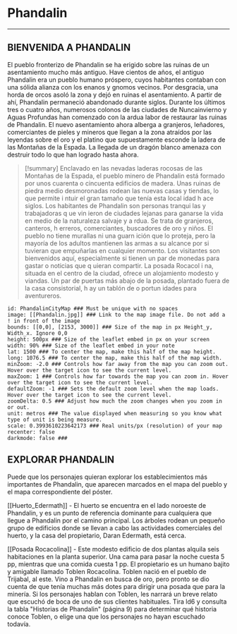 # Phandalin

---

## BIENVENIDA A PHANDALIN

El pueblo fronterizo de Phandalin se ha erigido sobre las ruinas de un asentamiento mucho más antiguo. Have cientos de años, el antiguo Phandalin era un pueblo humano próspero, cuyos habitantes contaban con una sólida alianza con los enanos y gnomos vecinos. Por desgracia, una horda de orcos asoló la zona y dejó en ruinas el asentamiento. A partir de ahí, Phandalin permaneció abandonado durante siglos. Durante los últimos tres o cuatro años, numerosos colonos de las ciudades de Nuncainvierno y Aguas Profundas han comenzado con la ardua labor de restaurar las ruinas de Phandalin. El nuevo asentamiento ahora alberga a granjeros, leñadores, comerciantes de pieles y mineros que llegan a la zona atraídos por las leyendas sobre el oro y el platino que supuestamente esconde la ladera de las Montañas de la Espada. La llegada de un dragón blanco amenaza con destruir todo lo que han logrado hasta ahora.


> [!summary] 
> Enclavado en las nevadas laderas rocosas de las Montañas de la Espada, el pueblo minero de Phandalin está formado por unos cuarenta o cincuenta edificios de madera. Unas ruinas de piedra medio desmoronadas rodean las nuevas casas y tiendas, lo que permite i ntuir el gran tamaño que tenía esta local idad h ace siglos. Los habitantes de Phandalin son personas tranqui las y trabajadoras q ue vin ieron de ciudades lejanas para ganarse la vida en medio de la naturaleza salvaje y a rdua. Se trata de granjeros, canteros, h erreros, comerciantes, buscadores de oro y niños. El pueblo no tiene murallas ni una guarn ición que lo proteja, pero la mayoría de los adultos mantienen las armas a su alcance por si tuvieran que empuñarlas en cualquier momento. Los visitantes son bienvenidos aquí, especialmente si tienen un par de monedas para gastar o noticias que q uieran compartir. La posada Rocacol i na, situada en el centro de la ciudad, ofrece un alojamiento modesto y viandas. Un par de puertas más abajo de la posada, plantado fuera de la casa consistorial, h ay un tablón de o portun idades para aventureros.

```leaflet  
id: PhandalinCityMap ### Must be unique with no spaces  
image: [[Phandalin.jpg]] ### Link to the map image file. Do not add a ! in front of the image  
bounds: [[0,0], [2153, 3000]] ### Size of the map in px Height_y, Width_x. Ignore 0,0  
height: 500px ### Size of the leaflet embed in px on your screen  
width: 90% ### Size of the leaflet embed in your note  
lat: 1500 ### To center the map, make this half of the map height.  
long: 1076.5 ### To center the map, make this half of the map width.  
minZoom: -2.0 ### Controls how far away from the map you can zoom out. Hover over the target icon to see the current level.  
maxZoom: 1 ### Controls how far towards the map you can zoom in. Hover over the target icon to see the current level.  
defaultZoom: -1 ### Sets the default zoom level when the map loads. Hover over the target icon to see the current level.  
zoomDelta: 0.5 ### Adjust how much the zoom changes when you zoom in or out.  
unit: metros ### The value displayed when measuring so you know what type of unit is being measure.  
scale: 0.3993610223642173 ### Real units/px (resolution) of your map  
recenter: false  
darkmode: false ###

```

## EXPLORAR PHANDALIN

Puede que los personajes quieran explorar los establecimientos más importantes de Phandalin, que aparecen marcados en el mapa del pueblo y el mapa correspondiente del póster.

[[Huerto_Edermath]] - El huerto se encuentra en el lado noroeste de Phandalin, y es un punto de referencia dominante para cualquiera que llegue a Phandalin por el camino principal. Los árboles rodean un pequeño grupo de edificios donde se llevan a cabo las actividades comerciales del huerto, y la casa del propietario, Daran Edermath, está cerca.

[[Posada Rocacolina]] - Este modesto edificio de dos plantas alquila seis habitaciones en la planta superior. Una cama para pasar la noche cuesta 5 pp, mientras que una comida cuesta 1 pp. El propietario es un humano bajito y amigable llamado Toblen Rocacolina. Toblen nació en el pueblo de Trijabal, al este. Vino a Phandalin en busca de oro, pero pronto se dio cuenta de que tenía muchas más dotes para dirigir una posada que para la minería. Si los personajes hablan con Toblen, les narrará un breve relato que escuchó de boca de uno de sus clientes habituales. Tira ld6 y consulta la tabla "Historias de Phandalin" (página 9) para determinar qué historia conoce Toblen, o elige una que los personajes no hayan escuchado todavía.